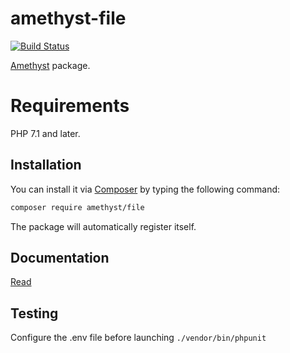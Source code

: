 # amethyst-file

[![Build Status](https://travis-ci.org/amethyst-php/file.svg?branch=master)](https://travis-ci.org/amethyst-php/file)

[Amethyst](https://github.com/amethyst-php/amethyst) package.

# Requirements

PHP 7.1 and later.

## Installation

You can install it via [Composer](https://getcomposer.org/) by typing the following command:

```bash
composer require amethyst/file
```

The package will automatically register itself.

## Documentation

[Read](docs/index.md)

## Testing

Configure the .env file before launching `./vendor/bin/phpunit`

